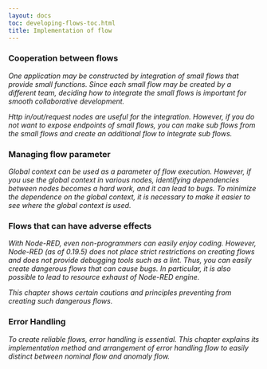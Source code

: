 ```yaml
---
layout: docs
toc: developing-flows-toc.html
title: Implementation of flow
---
```


### Cooperation between flows  
 
*One application may be constructed by integration of small flows that provide small functions. Since each small flow may be created by a different team, deciding how to integrate the small flows is important for smooth collaborative development.*    
 
*Http in/out/request nodes are useful for the integration. However, if you do not want to expose endpoints of small flows, you can make sub flows from the small flows and create an additional flow to integrate sub flows.*  
 
### Managing flow parameter  
 
*Global context can be used as a parameter of flow execution. However, if you use the global context in various nodes, identifying dependencies between nodes becomes a hard work, and it can lead to bugs. To minimize the dependence on the global context, it is necessary to make it easier to see where the global context is used.*    
 
### Flows that can have adverse effects  
 
*With Node-RED, even non-programmers can easily enjoy coding. However, Node-RED (as of 0.19.5) does not place strict restrictions on creating flows and does not provide debugging tools such as a lint. Thus, you can easily create dangerous flows that can cause bugs. In particular, it is also possible to lead to resource exhaust of Node-RED engine.*      
 
*This chapter shows certain cautions and principles preventing from creating such dangerous flows.*    
 
### Error Handling  
 
*To create reliable flows, error handling is essential. This chapter explains its implementation method and arrangement of error handling flow to easily distinct between nominal flow and anomaly flow.*    
